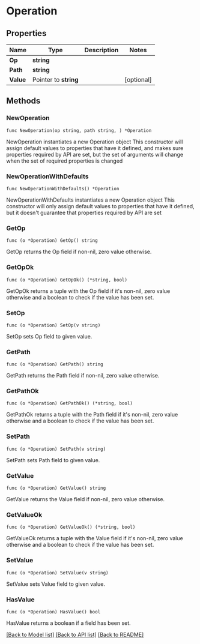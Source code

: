 # Operation

## Properties

Name | Type | Description | Notes
------------ | ------------- | ------------- | -------------
**Op** | **string** |  | 
**Path** | **string** |  | 
**Value** | Pointer to **string** |  | [optional] 

## Methods

### NewOperation

`func NewOperation(op string, path string, ) *Operation`

NewOperation instantiates a new Operation object
This constructor will assign default values to properties that have it defined,
and makes sure properties required by API are set, but the set of arguments
will change when the set of required properties is changed

### NewOperationWithDefaults

`func NewOperationWithDefaults() *Operation`

NewOperationWithDefaults instantiates a new Operation object
This constructor will only assign default values to properties that have it defined,
but it doesn't guarantee that properties required by API are set

### GetOp

`func (o *Operation) GetOp() string`

GetOp returns the Op field if non-nil, zero value otherwise.

### GetOpOk

`func (o *Operation) GetOpOk() (*string, bool)`

GetOpOk returns a tuple with the Op field if it's non-nil, zero value otherwise
and a boolean to check if the value has been set.

### SetOp

`func (o *Operation) SetOp(v string)`

SetOp sets Op field to given value.


### GetPath

`func (o *Operation) GetPath() string`

GetPath returns the Path field if non-nil, zero value otherwise.

### GetPathOk

`func (o *Operation) GetPathOk() (*string, bool)`

GetPathOk returns a tuple with the Path field if it's non-nil, zero value otherwise
and a boolean to check if the value has been set.

### SetPath

`func (o *Operation) SetPath(v string)`

SetPath sets Path field to given value.


### GetValue

`func (o *Operation) GetValue() string`

GetValue returns the Value field if non-nil, zero value otherwise.

### GetValueOk

`func (o *Operation) GetValueOk() (*string, bool)`

GetValueOk returns a tuple with the Value field if it's non-nil, zero value otherwise
and a boolean to check if the value has been set.

### SetValue

`func (o *Operation) SetValue(v string)`

SetValue sets Value field to given value.

### HasValue

`func (o *Operation) HasValue() bool`

HasValue returns a boolean if a field has been set.


[[Back to Model list]](../README.md#documentation-for-models) [[Back to API list]](../README.md#documentation-for-api-endpoints) [[Back to README]](../README.md)


